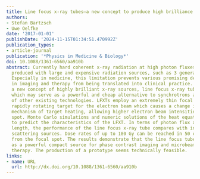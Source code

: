 ```yaml
---
title: Line focus x-ray tubes—a new concept to produce high brilliance x-rays
authors:
- Stefan Bartzsch
- Uwe Oelfke
date: '2017-01-01'
publishDate: '2024-11-15T01:34:51.470992Z'
publication_types:
- article-journal
publication: '*Physics in Medicine & Biology*'
doi: 10.1088/1361-6560/aa910b
abstract: Currently hard coherent x-ray radiation at high photon fluxes can only be
  produced with large and expensive radiation sources, such as 3 generation synchrotrons.
  Especially in medicine, this limitation prevents various promising developments
  in imaging and therapy from being translated into clinical practice. Here we present
  a new concept of highly brilliant x-ray sources, line focus x-ray tubes (LFXTs),
  which may serve as a powerful and cheap alternative to synchrotrons and a range
  of other existing technologies. LFXTs employ an extremely thin focal spot and a
  rapidly rotating target for the electron beam which causes a change in the physical
  mechanism of target heating, allowing higher electron beam intensities at the focal
  spot. Monte Carlo simulations and numeric solutions of the heat equation are used
  to predict the characteristics of the LFXT. In terms of photon flux and coherence
  length, the performance of the line focus x-ray tube compares with inverse Compton
  scattering sources. Dose rates of up to 180 Gy can be reached in 50 cm distance
  from the focal spot. The results demonstrate that the line focus tube can serve
  as a powerful compact source for phase contrast imaging and microbeam radiation
  therapy. The production of a prototype seems technically feasible.
links:
- name: URL
  url: http://dx.doi.org/10.1088/1361-6560/aa910b
---
```

